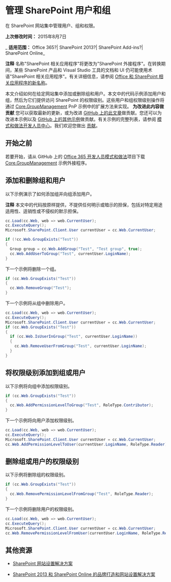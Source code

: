 ﻿
# 管理 SharePoint 用户和组
在 SharePoint 网站集中管理用户、组和权限。 

 **上次修改时间：** 2015年8月7日

 _ **适用范围：** Office 365?| SharePoint 2013?| SharePoint Add-ins?| SharePoint Online_

 **注释**  名称"SharePoint 相关应用程序"将更改为"SharePoint 外接程序"。在转换期间，某些 SharePoint 产品和 Visual Studio 工具的文档和 UI 仍可能使用术语"SharePoint 相关应用程序"。有关详细信息，请参阅 [Office 和 SharePoint 相关应用程序的新名称](05b07b04-6c8b-4b7e-bd86-e32c589dfead.md#bk_newname)。

本文介绍如何在给定网站集中添加或删除组和用户。本文中的代码示例添加用户和组，然后为它们提供访问 SharePoint 的权限级别。这些用户和组权限级别操作将通过 [Core.GroupManagement](https://github.com/OfficeDev/PnP/tree/dev/Scenarios/Core.GroupManagement) PnP 示例中的扩展方法来实现。
 **为改进此内容做贡献**
您可以获取最新的更新，或为改进 [GitHub 上的此文章](https://github.com/OfficeDev/PnP-Guidance)做贡献。您还可以为改进本示例以及 [GitHub 上的其他示例](https://github.com/OfficeDev/PnP)做贡献。有关示例的完整列表，请参阅 [模式和做法开发人员中心](http://dev.office.com/patterns-and-practices)。我们欢迎您做出 [贡献](https://github.com/OfficeDev/PnP/wiki/contributing-to-Office-365-developer-patterns-and-practices)。 

## 开始之前

若要开始，请从 GitHub 上的 [Office 365 开发人员模式和做法](https://github.com/OfficeDev/PnP/tree/dev)项目下载 [Core.GroupManagement](https://github.com/OfficeDev/PnP/tree/dev/Scenarios/Core.GroupManagement) 示例外接程序。


## 添加和删除组和用户

以下示例演示了如何添加组并向组添加用户。


 **注释**  本文中的代码按原样提供，不提供任何明示或暗示的担保，包括对特定用途适用性、适销性或不侵权的默示担保。


```C#
cc.Load(cc.Web, web => web.CurrentUser);
cc.ExecuteQuery();
Microsoft.SharePoint.Client.User currentUser = cc.Web.CurrentUser;

if (!cc.Web.GroupExists("Test"))
{
  Group group = cc.Web.AddGroup("Test", "Test group", true);
  cc.Web.AddUserToGroup("Test", currentUser.LoginName);
}

```

下一个示例将删除一个组。




```C#
if (cc.Web.GroupExists("Test"))
{
  cc.Web.RemoveGroup("Test");
}

```

下一个示例将从组中删除用户。




```C#
cc.Load(cc.Web, web => web.CurrentUser);
cc.ExecuteQuery();
Microsoft.SharePoint.Client.User currentUser = cc.Web.CurrentUser;
if (cc.Web.GroupExists("Test"))
{
  if (cc.Web.IsUserInGroup("Test", currentUser.LoginName))
  {
    cc.Web.RemoveUserFromGroup("Test", currentUser.LoginName);
  }
}

```


## 将权限级别添加到组或用户

以下示例将向组中添加权限级别。


```C#
if (cc.Web.GroupExists("Test"))
{
  cc.Web.AddPermissionLevelToGroup("Test", RoleType.Contributor);
}

```

下一个示例将向用户添加权限级别。




```C#
cc.Load(cc.Web, web => web.CurrentUser);
cc.ExecuteQuery();
Microsoft.SharePoint.Client.User currentUser = cc.Web.CurrentUser;
cc.Web.AddPermissionLevelToUser(currentUser.LoginName, RoleType.Reader);

```


## 删除组或用户的权限级别

以下示例将删除组的权限级别。


```C#
if (cc.Web.GroupExists("Test"))
{
  cc.Web.RemovePermissionLevelFromGroup("Test", RoleType.Reader);
}

```

下一个示例将删除用户的权限级别。




```C#
cc.Load(cc.Web, web => web.CurrentUser);
cc.ExecuteQuery();
Microsoft.SharePoint.Client.User currentUser = cc.Web.CurrentUser;
cc.Web.RemovePermissionLevelFromUser(currentUser.LoginName, RoleType.Reader);

```


## 其他资源



- [SharePoint 网站设置解决方案](sharepoint-site-provisioning-solutions.md)
    
- [SharePoint 2013 和 SharePoint Online 的品牌打造和网站设置解决方案](branding-and-site-provisioning-solutions-for-sharepoint.md)
    

